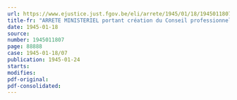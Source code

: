 ```yaml
---
url: https://www.ejustice.just.fgov.be/eli/arrete/1945/01/18/1945011807/justel
title-fr: "ARRETE MINISTERIEL portant création du Conseil professionnel des Exploitations forestières et Scieries"
date: 1945-01-18
source:
number: 1945011807
page: 88888
case: 1945-01-18/07
publication: 1945-01-24
starts:
modifies:
pdf-original:
pdf-consolidated:
---
```


